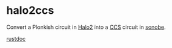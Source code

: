 # halo2ccs
Convert a Plonkish circuit in [Halo2](https://zcash.github.io/halo2/) into a [CCS](https://eprint.iacr.org/2023/552) circuit in [sonobe](https://github.com/privacy-scaling-explorations/sonobe).

[rustdoc](https://pnyda.github.io/halo2ccs)